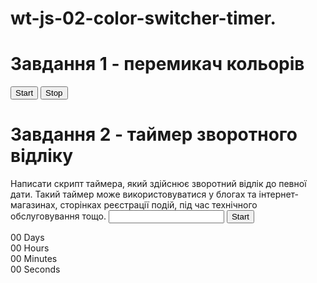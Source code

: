 # wt-js-02-color-switcher-timer.
# Завдання 1 - перемикач кольорів
<button type="button" data-start>Start</button>
<button type="button" data-stop>Stop</button>
# Завдання 2 - таймер зворотного відліку​
Написати скрипт таймера, який здійснює зворотний відлік до певної дати. Такий таймер може використовуватися у блогах та інтернет-магазинах, сторінках реєстрації подій, під час технічного обслуговування тощо.
<input type="text" id="datetime-picker" />
<button type="button" data-start>Start</button>

<div class="timer">
  <div class="field">
    <span class="value" data-days>00</span>
    <span class="label">Days</span>
  </div>
  <div class="field">
    <span class="value" data-hours>00</span>
    <span class="label">Hours</span>
  </div>
  <div class="field">
    <span class="value" data-minutes>00</span>
    <span class="label">Minutes</span>
  </div>
  <div class="field">
    <span class="value" data-seconds>00</span>
    <span class="label">Seconds</span>
  </div>
</div>
